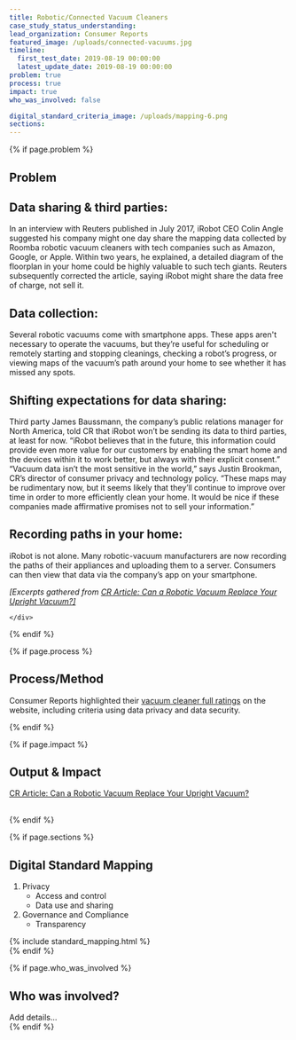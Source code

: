 ```yaml
---
title: Robotic/Connected Vacuum Cleaners
case_study_status_understanding:
lead_organization: Consumer Reports
featured_image: /uploads/connected-vacuums.jpg
timeline:
  first_test_date: 2019-08-19 00:00:00
  latest_update_date: 2019-08-19 00:00:00
problem: true
process: true
impact: true
who_was_involved: false

digital_standard_criteria_image: /uploads/mapping-6.png
sections:
---
```



{% if page.problem %}
<section class="overflow-visible">
  <div class="container">
    <div class="row case-study-label">
      <div class="col-12 col-lg-4 || d-block  text-lg-right ">
        <div class="sticky-top ">
          <h2 class="editable h1">Problem</h2>
          <div class="editable"></div>
        </div>
      </div>
      <div class="col-12 col-lg-8 ">
        <div class="editable">
    <h2>Data sharing &amp; third parties:</h2><p>In an interview with Reuters
    published in July 2017, iRobot CEO Colin Angle suggested his company might
    one day share the mapping data collected by Roomba robotic vacuum cleaners
    with tech companies such as Amazon, Google, or Apple. Within two years, he
    explained, a detailed diagram of the floorplan in your home could be highly
    valuable to such tech giants. Reuters subsequently corrected the article,
    saying iRobot might share the data free of charge, not sell it.</p><h2>Data
    collection:</h2><p>Several robotic vacuums come with smartphone apps. These
    apps aren't necessary to operate the vacuums, but they&rsquo;re useful for
    scheduling or remotely starting and stopping cleanings, checking a
    robot&rsquo;s progress, or viewing maps of the vacuum&rsquo;s path around
    your home to see whether it has missed any spots.</p><h2>Shifting
    expectations for data sharing:</h2><p>Third party James Baussmann, the
    company&rsquo;s public relations manager for North America, told CR that
    iRobot won&rsquo;t be sending its data to third parties, at least for now.
    &ldquo;iRobot believes that in the future, this information could provide
    even more value for our customers by enabling the smart home and the devices
    within it to work better, but always with their explicit
    consent.&rdquo;&nbsp;<br />&ldquo;Vacuum data isn&rsquo;t the most sensitive
    in the world,&rdquo; says Justin Brookman, CR&rsquo;s director of consumer
    privacy and technology policy. &ldquo;These maps may be rudimentary now, but
    it seems likely that they&rsquo;ll continue to improve over time in order to
    more efficiently clean your home. It would be nice if these companies made
    affirmative promises not to sell your information.&rdquo;</p><h2>Recording
    paths in your home:</h2><p>iRobot is not alone. Many robotic-vacuum
    manufacturers are now recording the paths of their appliances and uploading
    them to a server. Consumers can then view that data via the company&rsquo;s
    app on your smartphone.&nbsp;</p><p><em>[Excerpts gathered from <a
    target="_blank" rel="noopener"
    href="https://www.consumerreports.org/robotic-vacuums/can-a-robotic-vacuum-replace-your-canister-or-upright/">CR
    Article: Can a Robotic Vacuum Replace Your Upright Vacuum?]</a></em></p>
        </div>
      </div>

    </div>
  </div>
</section>
{% endif %}

{% if page.process %}
<section class="bg-grey overflow-visible">
  <div class="container">
    <div class="row case-study-label">
      <div class="col-12 col-lg-4 case-study-label d-flex text-lg-right flex-column">
        <div class="sticky-top">
          <h2 class="editable h1">Process/Method</h2>
          <div class="editable"></div>
        </div>
      </div>
      <div class="col-12 col-lg-8">
        <div class="editable">
              <p>Consumer Reports highlighted their <a target="_blank" rel="noopener"
    href="https://www.consumerreports.org/products/vacuum-cleaners/robotic-vacuum/view2/">vacuum
    cleaner full ratings</a> on the website, including criteria using data
    privacy and data security.&nbsp;</p>
        </div>
      </div>
    </div>
  </div>
</section>
{% endif %}

{% if page.impact %}
<section class="overflow-visible">
  <div class="container">
    <div class="row case-study-label">
      <div class="col-12 col-lg-4 || case-study-label || d-block text-lg-right">
        <div class="sticky-top">
          <h2 class="editable h1">Output & Impact</h2>
          <div class="editable"></div>
        </div>
      </div>
      <div class="col-12 col-lg-8">
        <div class="editable">
              <p><a target="_blank" rel="noopener"
    href="https://www.consumerreports.org/robotic-vacuums/can-a-robotic-vacuum-replace-your-canister-or-upright/">CR
    Article: Can a Robotic Vacuum Replace Your Upright Vacuum?</a><br
    />&nbsp;</p>
        </div>
      </div>
    </div>
  </div>
</section>
{% endif %}

{% if page.sections %}
<section class="bg-grey overflow-visible">
  <div class="container">
    <div class="row case-study-label">
      <div class="col-12 col-lg-4 case-study-label d-block text-lg-right">
        <div class="sticky-top">
          <h2 class="editable h1">Digital Standard Mapping</h2>
          <div class="editable"></div>
        </div>
      </div>
      <div class="col-12 col-lg-8">
        <div class="editable">
            <ol><li>Privacy<ul><li>Access and control</li><li>Data use and
    sharing</li></ul></li><li>Governance and
    Compliance<ul><li>Transparency</li></ul></li></ol>
        </div>
      </div>
    </div>
    {% include standard_mapping.html %}
  </div>
</section>
{% endif %}

{% if page.who_was_involved %}
  <section class="overflow-visible">
    <div class="container">
      <div class="row case-study-label">
        <div class="col-12 col-lg-4 case-study-label d-block text-lg-right">
          <h2 class="editable h1">Who was involved?</h2>
          <div class="editable"></div>
        </div>
        <div class="col-12 col-lg-8">
          <div class="editable">
            Add details...
          </div>
        </div>
      </div>
    </div>
  </section>
{% endif %}